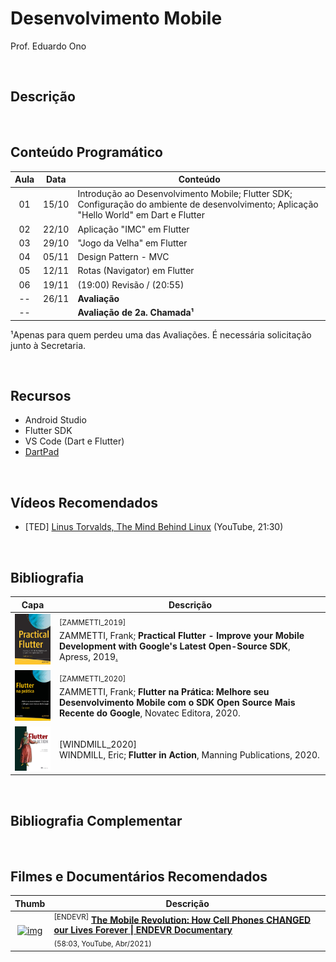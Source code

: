 # Desenvolvimento Mobile

Prof. Eduardo Ono

<br>

## Descrição

<br>

## Conteúdo Programático

| Aula | Data | Conteúdo |
| :-:  | ---  | ---      |
| 01 | 15/10 | Introdução ao Desenvolvimento Mobile; Flutter SDK; Configuração do ambiente de desenvolvimento; Aplicação "Hello World" em Dart e Flutter
| 02 | 22/10 | Aplicação "IMC" em Flutter
| 03 | 29/10 | "Jogo da Velha" em Flutter
| 04 | 05/11 | Design Pattern - MVC
| 05 | 12/11 | Rotas (Navigator) em Flutter
| 06 | 19/11 | (19:00) Revisão / (20:55)
| -- | 26/11 | __Avaliação__
| -- |  | __Avaliação de 2a. Chamada¹__

¹Apenas para quem perdeu uma das Avaliações. É necessária solicitação junto à Secretaria.

<br>

## Recursos

* Android Studio
* Flutter SDK
* VS Code (Dart e Flutter)
* [DartPad](https://dartpad.dev/?null_safety=true)

<br>

## Vídeos Recomendados

* [TED] [Linus Torvalds, The Mind Behind Linux](https://www.youtube.com/watch?v=o8NPllzkFhE) (YouTube, 21:30)

<br>

## Bibliografia

| Capa | Descrição |
| :-:  | --- |
| <img src="./referencias/capas/ZAMMETTI_2019.jpg" width="100px"> | <sup>[ZAMMETTI_2019]</sup> <br> ZAMMETTI, Frank; __Practical Flutter - Improve your Mobile Development with Google's Latest Open-Source SDK__, Apress, 2019[.](https://app.box.com/s/12e9ajfceiv9n29ojq81bqegrac87fp9)
| <img src="./referencias/capas/ZAMMETTI_2020.jpg" width="100px"> | <sup>[ZAMMETTI_2020]</sup> <br>ZAMMETTI, Frank; __Flutter na Prática: Melhore seu Desenvolvimento Mobile com o SDK Open Source Mais Recente do Google__, Novatec Editora, 2020.
| <img src="./referencias/capas/WINDMILL_2020.jpg" width="100px"> | [WINDMILL_2020] <br>WINDMILL, Eric; __Flutter in Action__, Manning Publications, 2020.

<br>

## Bibliografia Complementar

<br>

## Filmes e Documentários Recomendados

| Thumb | Descrição |
| :-:  | --- |
| [![img](https://img.youtube.com/vi/Nwkn8kkqN94/default.jpg)](https://www.youtube.com/watch?v=Nwkn8kkqN94) | <sup>[ENDEVR]</sup> [__The Mobile Revolution: How Cell Phones CHANGED our Lives Forever \| ENDEVR Documentary__](https://www.youtube.com/watch?v=Nwkn8kkqN94) <br> <sub>(58:03, YouTube, Abr/2021)</sub>

<br>
